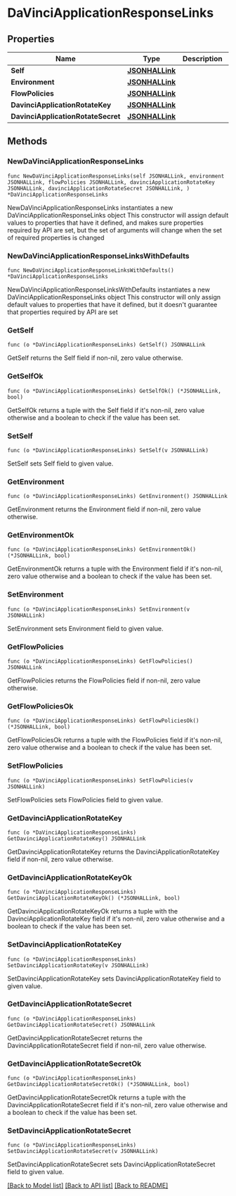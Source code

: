 # DaVinciApplicationResponseLinks

## Properties

Name | Type | Description | Notes
------------ | ------------- | ------------- | -------------
**Self** | [**JSONHALLink**](JSONHALLink.md) |  | 
**Environment** | [**JSONHALLink**](JSONHALLink.md) |  | 
**FlowPolicies** | [**JSONHALLink**](JSONHALLink.md) |  | 
**DavinciApplicationRotateKey** | [**JSONHALLink**](JSONHALLink.md) |  | 
**DavinciApplicationRotateSecret** | [**JSONHALLink**](JSONHALLink.md) |  | 

## Methods

### NewDaVinciApplicationResponseLinks

`func NewDaVinciApplicationResponseLinks(self JSONHALLink, environment JSONHALLink, flowPolicies JSONHALLink, davinciApplicationRotateKey JSONHALLink, davinciApplicationRotateSecret JSONHALLink, ) *DaVinciApplicationResponseLinks`

NewDaVinciApplicationResponseLinks instantiates a new DaVinciApplicationResponseLinks object
This constructor will assign default values to properties that have it defined,
and makes sure properties required by API are set, but the set of arguments
will change when the set of required properties is changed

### NewDaVinciApplicationResponseLinksWithDefaults

`func NewDaVinciApplicationResponseLinksWithDefaults() *DaVinciApplicationResponseLinks`

NewDaVinciApplicationResponseLinksWithDefaults instantiates a new DaVinciApplicationResponseLinks object
This constructor will only assign default values to properties that have it defined,
but it doesn't guarantee that properties required by API are set

### GetSelf

`func (o *DaVinciApplicationResponseLinks) GetSelf() JSONHALLink`

GetSelf returns the Self field if non-nil, zero value otherwise.

### GetSelfOk

`func (o *DaVinciApplicationResponseLinks) GetSelfOk() (*JSONHALLink, bool)`

GetSelfOk returns a tuple with the Self field if it's non-nil, zero value otherwise
and a boolean to check if the value has been set.

### SetSelf

`func (o *DaVinciApplicationResponseLinks) SetSelf(v JSONHALLink)`

SetSelf sets Self field to given value.


### GetEnvironment

`func (o *DaVinciApplicationResponseLinks) GetEnvironment() JSONHALLink`

GetEnvironment returns the Environment field if non-nil, zero value otherwise.

### GetEnvironmentOk

`func (o *DaVinciApplicationResponseLinks) GetEnvironmentOk() (*JSONHALLink, bool)`

GetEnvironmentOk returns a tuple with the Environment field if it's non-nil, zero value otherwise
and a boolean to check if the value has been set.

### SetEnvironment

`func (o *DaVinciApplicationResponseLinks) SetEnvironment(v JSONHALLink)`

SetEnvironment sets Environment field to given value.


### GetFlowPolicies

`func (o *DaVinciApplicationResponseLinks) GetFlowPolicies() JSONHALLink`

GetFlowPolicies returns the FlowPolicies field if non-nil, zero value otherwise.

### GetFlowPoliciesOk

`func (o *DaVinciApplicationResponseLinks) GetFlowPoliciesOk() (*JSONHALLink, bool)`

GetFlowPoliciesOk returns a tuple with the FlowPolicies field if it's non-nil, zero value otherwise
and a boolean to check if the value has been set.

### SetFlowPolicies

`func (o *DaVinciApplicationResponseLinks) SetFlowPolicies(v JSONHALLink)`

SetFlowPolicies sets FlowPolicies field to given value.


### GetDavinciApplicationRotateKey

`func (o *DaVinciApplicationResponseLinks) GetDavinciApplicationRotateKey() JSONHALLink`

GetDavinciApplicationRotateKey returns the DavinciApplicationRotateKey field if non-nil, zero value otherwise.

### GetDavinciApplicationRotateKeyOk

`func (o *DaVinciApplicationResponseLinks) GetDavinciApplicationRotateKeyOk() (*JSONHALLink, bool)`

GetDavinciApplicationRotateKeyOk returns a tuple with the DavinciApplicationRotateKey field if it's non-nil, zero value otherwise
and a boolean to check if the value has been set.

### SetDavinciApplicationRotateKey

`func (o *DaVinciApplicationResponseLinks) SetDavinciApplicationRotateKey(v JSONHALLink)`

SetDavinciApplicationRotateKey sets DavinciApplicationRotateKey field to given value.


### GetDavinciApplicationRotateSecret

`func (o *DaVinciApplicationResponseLinks) GetDavinciApplicationRotateSecret() JSONHALLink`

GetDavinciApplicationRotateSecret returns the DavinciApplicationRotateSecret field if non-nil, zero value otherwise.

### GetDavinciApplicationRotateSecretOk

`func (o *DaVinciApplicationResponseLinks) GetDavinciApplicationRotateSecretOk() (*JSONHALLink, bool)`

GetDavinciApplicationRotateSecretOk returns a tuple with the DavinciApplicationRotateSecret field if it's non-nil, zero value otherwise
and a boolean to check if the value has been set.

### SetDavinciApplicationRotateSecret

`func (o *DaVinciApplicationResponseLinks) SetDavinciApplicationRotateSecret(v JSONHALLink)`

SetDavinciApplicationRotateSecret sets DavinciApplicationRotateSecret field to given value.



[[Back to Model list]](../README.md#documentation-for-models) [[Back to API list]](../README.md#documentation-for-api-endpoints) [[Back to README]](../README.md)


